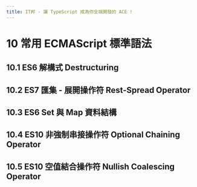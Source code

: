 ```yaml
---
title: IT邦 - 讓 TypeScript 成為你全端開發的 ACE !
---
```


# 10 常用 ECMAScript 標準語法

## 10.1 ES6 解構式 Destructuring

## 10.2 ES7 匯集 - 展開操作符 Rest-Spread Operator

## 10.3 ES6 Set 與 Map 資料結構

## 10.4 ES10 非強制串接操作符 Optional Chaining Operator

## 10.5 ES10 空值結合操作符 Nullish Coalescing Operator